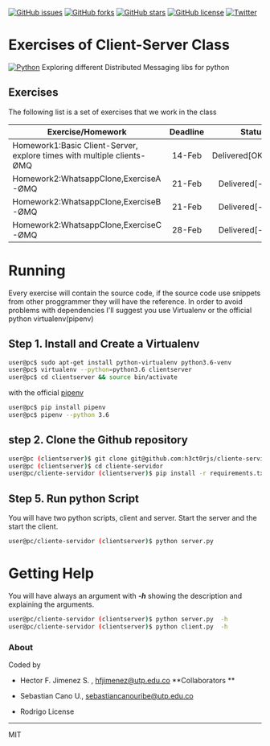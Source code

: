 [![GitHub issues](https://img.shields.io/github/issues/h3ct0rjs/cliente-servidor.svg)](https://github.com/h3ct0rjs/cliente-servidor/issues)
[![GitHub forks](https://img.shields.io/github/forks/h3ct0rjs/cliente-servidor.svg)](https://github.com/h3ct0rjs/cliente-servidor/network)
[![GitHub stars](https://img.shields.io/github/stars/h3ct0rjs/cliente-servidor.svg)](https://github.com/h3ct0rjs/cliente-servidor/stargazers)
[![GitHub license](https://img.shields.io/github/license/h3ct0rjs/cliente-servidor.svg)](https://github.com/h3ct0rjs/cliente-servidor)
[![Twitter](https://img.shields.io/twitter/url/https/github.com/h3ct0rjs/cliente-servidor.svg?style=social)](https://twitter.com/intent/tweet?text=Wow:&url=https%3A%2F%2Fgithub.com%2Fh3ct0rjs%2Fcliente-servidor)
# Exercises of Client-Server Class
[![Python](https://www.python.org/static/community_logos/python-powered-w-100x40.png)](https://www.python.org/)
Exploring different Distributed Messaging libs for python
## Exercises
The following list is a set of exercises that we work in the class

| Exercise/Homework   |      Deadline      |  Status |
|----------|:-------------:|------:|
| Homework1:Basic Client-Server, explore times with multiple clients-ØMQ |  14-Feb | Delivered[OK] |
| Homework2:WhatsappClone,ExerciseA -ØMQ|  21-Feb | Delivered[-] |
| Homework2:WhatsappClone,ExerciseB -ØMQ|  21-Feb | Delivered[-] |
| Homework2:WhatsappClone,ExerciseC -ØMQ|  28-Feb | Delivered[-] |

# Running
Every exercise will contain the source code, if the source code use snippets from other proggrammer they will have the reference. In order to avoid problems with dependencies I'll suggest you use Virtualenv or the official python virtualenv(pipenv)
## Step 1. Install and Create a Virtualenv
```bash
user@pc$ sudo apt-get install python-virtualenv python3.6-venv
user@pc$ virtualenv --python=python3.6 clientserver
user@pc$ cd clientserver && source bin/activate 
```
with the official [pipenv](https://github.com/pypa/pipenv)

```bash
user@pc$ pip install pipenv
user@pc$ pipenv --python 3.6
```

## step 2. Clone the Github repository 
```bash
user@pc (clientserver)$ git clone git@github.com:h3ct0rjs/cliente-servidor.git
user@pc (clientserver)$ cd cliente-servidor
user@pc/cliente-servidor (clientserver)$ pip install -r requirements.txt    #This will install all the requirements
```
## Step 5. Run python Script
You will have two python scripts, client and server. Start the server and the start the client.
```bash
user@pc/cliente-servidor (clientserver)$ python server.py 
```
# Getting Help
You will have always an argument with ***-h*** showing the description and explaining the arguments.

```bash
user@pc/cliente-servidor (clientserver)$ python server.py  -h 
user@pc/cliente-servidor (clientserver)$ python client.py  -h 
```

### About 
Coded by
* Hector F. Jimenez S. , hfjimenez@utp.edu.co 
**Collaborators ** 

* Sebastian Cano U., sebastiancanouribe@utp.edu.co
* Rodrigo
License
----

MIT

